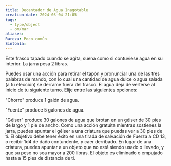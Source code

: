 ```yaml
---
title: Decantador de Agua Inagotable
creation date: 2024-03-04 21:05
tags:
  - type/object
  - om/mar
aliases: 
Rareza: Poco común
Sintonía:
---
```

Este frasco tapado cuando se agita, suena como si contuviese agua en su interior. La jarra pesa 2 libras.

Puedes usar una acción para retirar el tapón y pronunciar una de las tres palabras de mando, con lo cual una cantidad de agua dulce o agua salada (a tu elección) se derrame fuera del frasco. El agua deja de verterse al inicio de tu siguiente turno. Elije entre las siguientes opciones:

"Chorro" produce 1 galón de agua.

"Fuente" produce 5 galones de agua.

"Géiser" produce 30 galones de agua que brotan en un géiser de 30 pies de largo y 1 pie de ancho. Como una acción gratuita mientras sostienes la jarra, puedes apuntar el géiser a una criatura que puedas ver a 30 pies de ti. El objetivo debe tener éxito en una tirada de salvación de Fuerza a CD 13, o recibir 1d4 de daño contundente, y caer derribado. En lugar de una criatura, puedes apuntar a un objeto que no está siendo usado o llevado, y que su peso no sea mayor a 200 libras. El objeto es eliminado o empujado hasta a 15 pies de distancia de ti.
